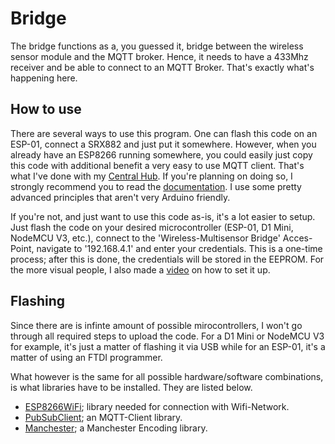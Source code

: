 # Bridge
The bridge functions as a, you guessed it, bridge between the wireless sensor module and the MQTT broker. Hence, it needs to have a 433Mhz receiver and be able to connect to an MQTT Broker. That's exactly what's happening here. 

## How to use
There are several ways to use this program. One can flash this code on an ESP-01, connect a SRX882 and just put it somewhere. However, when you already have an ESP8266 running somewhere, you could easily just copy this code with additional benefit a very easy to use MQTT client. That's what I've done with my [Central Hub](https://github.com/JVKran/Sensor-Module). If you're planning on doing so, I strongly recommend you to read the [documentation](/Documentation). I use some pretty advanced principles that aren't very Arduino friendly.

If you're not, and just want to use this code as-is, it's a lot easier to setup. Just flash the code on your desired microcontroller (ESP-01, D1 Mini, NodeMCU V3, etc.), connect to the 'Wireless-Multisensor Bridge' Acces-Point, navigate to '192.168.4.1' and enter your credentials. This is a one-time process; after this is done, the credentials will be stored in the EEPROM. For the more visual people, I also made a [video](https://youtu.be/CQGhy87DgMU) on how to set it up.

## Flashing
Since there are is infinte amount of possible mirocontrollers, I won't go through all required steps to upload the code. For a D1 Mini or NodeMCU V3 for example, it's just a matter of flashing it via USB while for an ESP-01, it's a matter of using an FTDI programmer. 

What however is the same for all possible hardware/software combinations, is what libraries have to be installed. They are listed below.
- [ESP8266WiFi](https://github.com/esp8266/Arduino/tree/master/libraries/ESP8266WiFi); library needed for connection with Wifi-Network.
- [PubSubClient](https://github.com/knolleary/pubsubclient); an MQTT-Client library.
- [Manchester](https://github.com/mchr3k/arduino-libs-manchester); a Manchester Encoding library.
